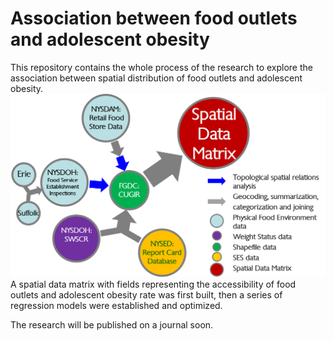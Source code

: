 # Association between food outlets and adolescent obesity

This repository contains the whole process of the research to explore the association between spatial  distribution of food outlets and adolescent obesity.
![spatial data matrix](/Images/Process_of_building_a_spatial_data_matrix.png) A spatial data matrix with fields representing the accessibility of food outlets and adolescent obesity rate was first built, then a series of regression models were established and optimized.

The research will be published on a journal soon.